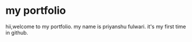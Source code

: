 # my portfolio

hii,welcome to my portfolio. my name is priyanshu fulwari. it's my first time in github. 